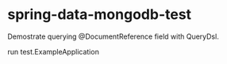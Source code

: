 # spring-data-mongodb-test

Demostrate querying @DocumentReference field with QueryDsl.

run test.ExampleApplication

